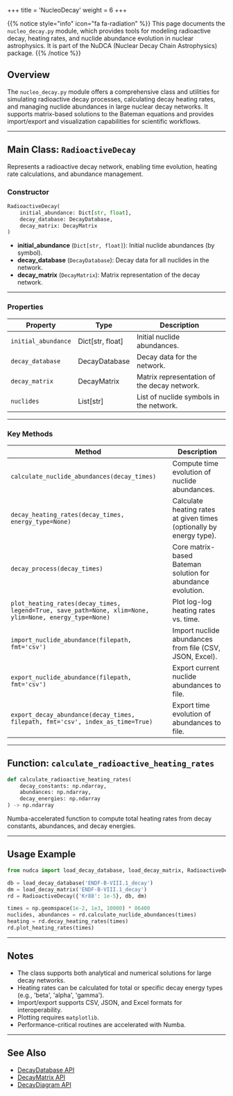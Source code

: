 +++
title = 'NucleoDecay'
weight = 6
+++


{{% notice style="info" icon="fa fa-radiation" %}}
This page documents the `nucleo_decay.py` module, which provides tools for modeling radioactive decay, heating rates, and nuclide abundance evolution in nuclear astrophysics. It is part of the NuDCA (Nuclear Decay Chain Astrophysics) package.
{{% /notice %}}

## Overview

The `nucleo_decay.py` module offers a comprehensive class and utilities for simulating radioactive decay processes, calculating decay heating rates, and managing nuclide abundances in large nuclear decay networks. It supports matrix-based solutions to the Bateman equations and provides import/export and visualization capabilities for scientific workflows.

---

## Main Class: `RadioactiveDecay`

Represents a radioactive decay network, enabling time evolution, heating rate calculations, and abundance management.

### Constructor
```python
RadioactiveDecay(
    initial_abundance: Dict[str, float],
    decay_database: DecayDatabase,
    decay_matrix: DecayMatrix
)
```
- **initial_abundance** (`Dict[str, float]`): Initial nuclide abundances (by symbol).
- **decay_database** (`DecayDatabase`): Decay data for all nuclides in the network.
- **decay_matrix** (`DecayMatrix`): Matrix representation of the decay network.

---

### Properties

| Property            | Type                      | Description                                      |
|---------------------|---------------------------|--------------------------------------------------|
| `initial_abundance` | Dict[str, float]          | Initial nuclide abundances.                      |
| `decay_database`    | DecayDatabase             | Decay data for the network.                      |
| `decay_matrix`      | DecayMatrix               | Matrix representation of the decay network.      |
| `nuclides`          | List[str]                 | List of nuclide symbols in the network.          |

---

### Key Methods

| Method | Description |
|--------|-------------|
| `calculate_nuclide_abundances(decay_times)` | Compute time evolution of nuclide abundances. |
| `decay_heating_rates(decay_times, energy_type=None)` | Calculate heating rates at given times (optionally by energy type). |
| `decay_process(decay_times)` | Core matrix-based Bateman solution for abundance evolution. |
| `plot_heating_rates(decay_times, legend=True, save_path=None, xlim=None, ylim=None, energy_type=None)` | Plot log-log heating rates vs. time. |
| `import_nuclide_abundance(filepath, fmt='csv')` | Import nuclide abundances from file (CSV, JSON, Excel). |
| `export_nuclide_abundance(filepath, fmt='csv')` | Export current nuclide abundances to file. |
| `export_decay_abundance(decay_times, filepath, fmt='csv', index_as_time=True)` | Export time evolution of abundances to file. |

---

## Function: `calculate_radioactive_heating_rates`

```python
def calculate_radioactive_heating_rates(
    decay_constants: np.ndarray,
    abundances: np.ndarray,
    decay_energies: np.ndarray
) -> np.ndarray
```
Numba-accelerated function to compute total heating rates from decay constants, abundances, and decay energies.

---

## Usage Example

```python
from nudca import load_decay_database, load_decay_matrix, RadioactiveDecay

db = load_decay_database('ENDF-B-VIII.1_decay')
dm = load_decay_matrix('ENDF-B-VIII.1_decay')
rd = RadioactiveDecay({'Kr88': 1e-5}, db, dm)

times = np.geomspace(1e-2, 1e3, 10000) * 86400
nuclides, abundances = rd.calculate_nuclide_abundances(times)
heating = rd.decay_heating_rates(times)
rd.plot_heating_rates(times)
```

---

## Notes
- The class supports both analytical and numerical solutions for large decay networks.
- Heating rates can be calculated for total or specific decay energy types (e.g., 'beta', 'alpha', 'gamma').
- Import/export supports CSV, JSON, and Excel formats for interoperability.
- Plotting requires `matplotlib`.
- Performance-critical routines are accelerated with Numba.

---

## See Also
- [DecayDatabase API](./DecayDatabase/)
- [DecayMatrix API](./DecayMatrix/)
- [DecayDiagram API](./DecayDiagram/)